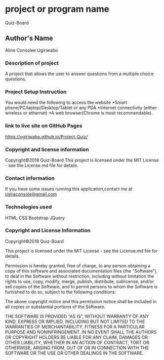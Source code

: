 # project or program name
Quiz-Board

## Author's Name
Aline Consolee Ugiriwabo

### Description of project
A project that allows the user to answer questions from a multiple choice questions.

### Project Setup Instruction
You would need the following to access the website *Smart phone/PC/laptop/Desktop/Tablet or any PDA *Internet connectivity (either wireless or ethernet) *A web browser(Chrome is most recommendable).

### link to live site on GitHub Pages
https://ugiriwabo.github.io/Project-Quiz/

### Copyright and license information
Copyright©2018 Quiz-Board This project is licensed under the MIT License - see the License.md file for details.

### Contact information
If you have some issues running this application,contact me at ugiraconsole@gmail.com

### Technologies used
HTML
CSS
Bootstrap
JQuery

### Copyright and License Information
Copyright©2018 Quiz-Board

This project is licensed under the MIT License - see the License.md file for details.

Permission is hereby granted, free of charge, to any person obtaining a copy of this software and associated documentation files (the "Software"), to deal in the Software without restriction, including without limitation the rights to use, copy, modify, merge, publish, distribute, sublicense, and/or sell copies of the Software, and to permit persons to whom the Software is furnished to do so, subject to the following conditions:

The above copyright notice and this permission notice shall be included in all copies or substantial portions of the Software.

THE SOFTWARE IS PROVIDED "AS IS", WITHOUT WARRANTY OF ANY KIND, EXPRESS OR IMPLIED, INCLUDING BUT NOT LIMITED TO THE WARRANTIES OF MERCHANTABILITY, FITNESS FOR A PARTICULAR PURPOSE AND NONINFRINGEMENT. IN NO EVENT SHALL THE AUTHORS OR COPYRIGHT HOLDERS BE LIABLE FOR ANY CLAIM, DAMAGES OR OTHER LIABILITY, WHETHER IN AN ACTION OF CONTRACT, TORT OR OTHERWISE, ARISING FROM, OUT OF OR IN CONNECTION WITH THE SOFTWARE OR THE USE OR OTHER DEALINGS IN THE SOFTWARE.